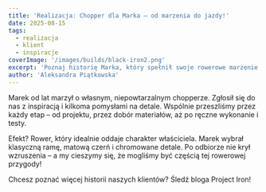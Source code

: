 ```yaml
---
title: 'Realizacja: Chopper dla Marka – od marzenia do jazdy!'
date: 2025-08-15
tags:
  - realizacja
  - klient
  - inspiracje
coverImage: '/images/builds/black-iron2.png'
excerpt: 'Poznaj historię Marka, który spełnił swoje rowerowe marzenie dzięki indywidualnej realizacji w Project Iron.'
author: 'Aleksandra Piątkowska'
---
```


Marek od lat marzył o własnym, niepowtarzalnym chopperze. Zgłosił się do nas z inspiracją i kilkoma pomysłami na detale. Wspólnie przeszliśmy przez każdy etap – od projektu, przez dobór materiałów, aż po ręczne wykonanie i testy.

Efekt? Rower, który idealnie oddaje charakter właściciela. Marek wybrał klasyczną ramę, matową czerń i chromowane detale. Po odbiorze nie krył wzruszenia – a my cieszymy się, że mogliśmy być częścią tej rowerowej przygody!

Chcesz poznać więcej historii naszych klientów? Śledź bloga Project Iron!

